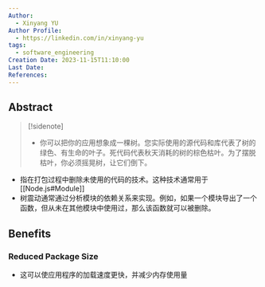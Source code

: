 ```yaml
---
Author:
  - Xinyang YU
Author Profile:
  - https://linkedin.com/in/xinyang-yu
tags:
  - software_engineering
Creation Date: 2023-11-15T11:10:00
Last Date: 
References:
---
```

## Abstract
>[!sidenote]
>- 你可以把你的应用想象成一棵树。您实际使用的源代码和库代表了树的绿色、有生命的叶子。死代码代表秋天消耗的树的棕色枯叶。为了摆脱枯叶，你必须摇晃树，让它们倒下。
- 指在打包过程中删除未使用的代码的技术。这种技术通常用于 [[Node.js#Module]]
- 树震动通常通过分析模块的依赖关系来实现。例如，如果一个模块导出了一个函数，但从未在其他模块中使用过，那么该函数就可以被删除。


## Benefits
### Reduced Package Size
- 这可以使应用程序的加载速度更快，并减少内存使用量

